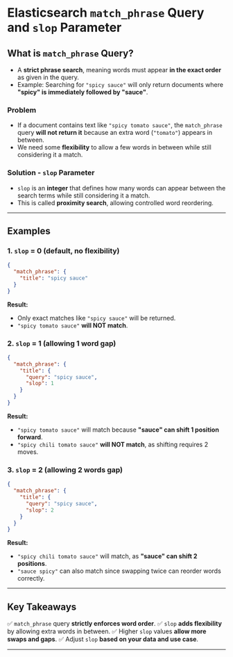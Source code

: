 # Elasticsearch `match_phrase` Query and `slop` Parameter

## What is `match_phrase` Query?

- A **strict phrase search**, meaning words must appear **in the exact order** as given in the query.
- Example: Searching for `"spicy sauce"` will only return documents where **"spicy" is immediately followed by "sauce"**.

### Problem

- If a document contains text like `"spicy tomato sauce"`, the `match_phrase` query **will not return it** because an extra word (`"tomato"`) appears in between.
- We need some **flexibility** to allow a few words in between while still considering it a match.

### Solution - `slop` Parameter

- `slop` is an **integer** that defines how many words can appear between the search terms while still considering it a match.
- This is called **proximity search**, allowing controlled word reordering.

---

## Examples

### 1. `slop` = 0 (default, no flexibility)

```json
{
  "match_phrase": {
    "title": "spicy sauce"
  }
}
```

**Result:**

- Only exact matches like `"spicy sauce"` will be returned.
- `"spicy tomato sauce"` **will NOT match**.

### 2. `slop` = 1 (allowing 1 word gap)

```json
{
  "match_phrase": {
    "title": {
      "query": "spicy sauce",
      "slop": 1
    }
  }
}
```

**Result:**

- `"spicy tomato sauce"` will match because **"sauce" can shift 1 position forward**.
- `"spicy chili tomato sauce"` **will NOT match**, as shifting requires 2 moves.

### 3. `slop` = 2 (allowing 2 words gap)

```json
{
  "match_phrase": {
    "title": {
      "query": "spicy sauce",
      "slop": 2
    }
  }
}
```

**Result:**

- `"spicy chili tomato sauce"` will match, as **"sauce" can shift 2 positions**.
- `"sauce spicy"` can also match since swapping twice can reorder words correctly.

---

## Key Takeaways

✅ `match_phrase` query **strictly enforces word order**.
✅ `slop` **adds flexibility** by allowing extra words in between.
✅ Higher `slop` values **allow more swaps and gaps**.
✅ Adjust `slop` **based on your data and use case**.

---
